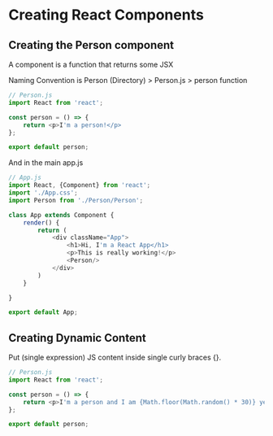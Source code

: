 # Creating React Components

## Creating the Person component

A component is a function that returns some JSX

Naming Convention is Person (Directory) > Person.js > person function

```js
// Person.js
import React from 'react';

const person = () => {
    return <p>I'm a person!</p>
};

export default person;
```

And in the main app.js
```js
// App.js
import React, {Component} from 'react';
import './App.css';
import Person from './Person/Person';

class App extends Component {
    render() {
        return (
            <div className="App">
                <h1>Hi, I'm a React App</h1>
                <p>This is really working!</p>
                <Person/>
            </div>
        )
    }

}

export default App;
```

## Creating Dynamic Content

Put (single expression) JS content inside single curly braces {}.

```js
// Person.js
import React from 'react';

const person = () => {
    return <p>I'm a person and I am {Math.floor(Math.random() * 30)} years old!</p>
};

export default person;
```